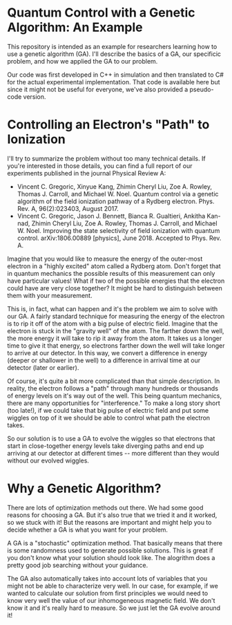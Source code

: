 # Quantum Control with a Genetic Algorithm: An Example

This repository is intended as an example for researchers learning how to use a genetic algorithm (GA). I'll describe the basics of a GA, our specificic problem, and how we applied the GA to our problem.

Our code was first developed in C++ in simulation and then translated to C# for the actual experimental implementation. That code is available here but since it might not be useful for everyone, we've also provided a pseudo-code version.

# Controlling an Electron's "Path" to Ionization

I'll try to summarize the problem without too many technical details. If you're interested in those details, you can find a full report of our experiments published in the journal Physical Review A:

* Vincent C. Gregoric, Xinyue Kang, Zhimin Cheryl Liu, Zoe A. Rowley, Thomas J.
Carroll, and Michael W. Noel. Quantum control via a genetic algorithm of the field
ionization pathway of a Rydberg electron. Phys. Rev. A, 96(2):023403, August 2017.
* Vincent C. Gregoric, Jason J. Bennett, Bianca R. Gualtieri, Ankitha Kan-
nad, Zhimin Cheryl Liu, Zoe A. Rowley, Thomas J. Carroll, and Michael W.
Noel. Improving the state selectivity of field ionization with quantum control.
arXiv:1806.00889 [physics], June 2018. Accepted to Phys. Rev. A.

Imagine that you would like to measure the energy of the outer-most electron in a "highly excited" atom called a Rydberg atom. Don't forget that in quantum mechanics the possible results of this measurement can only have particular values! What if two of the possible energies that the electron could have are very close together? It might be hard to distinguish between them with your measurement.

This is, in fact, what can happen and it's the problem we aim to solve with our GA. A fairly standard technique for measuring the energy of the electron is to rip it off of the atom with a big pulse of electric field. Imagine that the electron is stuck in the "gravity well" of the atom. The farther down the well, the more energy it will take to rip it away from the atom. It takes us a longer time to give it that energy, so electrons farther down the well will take longer to arrive at our detector. In this way, we convert a difference in energy (deeper or shallower in the well) to a difference in arrival time at our detector (later or earlier).

Of course, it's quite a bit more complicated than that simple description. In reality, the electron follows a "path" through many hundreds or thousands of energy levels on it's way out of the well. This being quantum mechanics, there are many opportunities for "interference."  To make a long story short (too late!), if we could take that big pulse of electric field and put some wiggles on top of it we should be able to control what path the electron takes.

So our solution is to use a GA to evolve the wiggles so that electrons that start in close-together energy levels take diverging paths and end up arriving at our detector at different times -- more different than they would without our evolved wiggles.

# Why a Genetic Algorithm?

There are lots of optimization methods out there. We had some good reasons for choosing a GA. But it's also true that we tried it and it worked, so we stuck with it! But the reasons are important and might help you to decide whether a GA is what you want for your problem.

A GA is a "stochastic" optimization method. That basically means that there is some randomness used to generate possible solutions. This is great if you don't know what your solution should look like. The alogrithm does a pretty good job searching without your guidance.

The GA also automatically takes into account lots of variables that you might not be able to characterize very well. In our case, for example, if we wanted to calculate our solution from first principles we would need to know very well the value of our inhomogeneous magnetic field. We don't know it and it's really hard to measure. So we just let the GA evolve around it!

